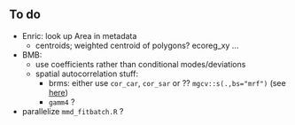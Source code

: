 ## To do

- Enric: look up Area in metadata
    - centroids; weighted centroid of polygons?
	ecoreg_xy ...
- BMB:
    - use coefficients rather than conditional modes/deviations
    - spatial autocorrelation stuff:
        - brms: either use `cor_car`, `cor_sar` or ?? `mgcv::s(.,bs="mrf")` (see [here](https://github.com/paul-buerkner/brms/issues/6))
	    - `gamm4` ?
- parallelize `mmd_fitbatch.R` ?
